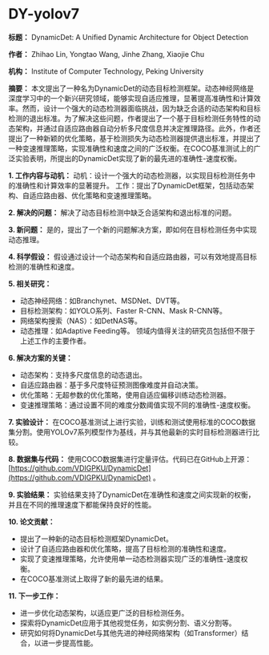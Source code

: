 # DY-yolov7

**标题：** DynamicDet: A Unified Dynamic Architecture for Object Detection

**作者：** Zhihao Lin, Yongtao Wang, Jinhe Zhang, Xiaojie Chu

**机构：** Institute of Computer Technology, Peking University

**摘要：**
本文提出了一种名为DynamicDet的动态目标检测框架。动态神经网络是深度学习中的一个新兴研究领域，能够实现自适应推理，显著提高准确性和计算效率。然而，设计一个强大的动态检测器面临挑战，因为缺乏合适的动态架构和目标检测的退出标准。为了解决这些问题，作者提出了一个基于目标检测任务特性的动态架构，并通过自适应路由器自动分析多尺度信息并决定推理路径。此外，作者还提出了一种新颖的优化策略，基于检测损失为动态检测器提供退出标准，并提出了一种变速推理策略，实现准确性和速度之间的广泛权衡。在COCO基准测试上的广泛实验表明，所提出的DynamicDet实现了新的最先进的准确性-速度权衡。

**1. 工作内容与动机：**
动机：设计一个强大的动态检测器，以实现目标检测任务中的准确性和计算效率的显著提升。
工作：提出了DynamicDet框架，包括动态架构、自适应路由器、优化策略和变速推理策略。

**2. 解决的问题：**
解决了动态目标检测中缺乏合适架构和退出标准的问题。

**3. 新问题：**
是的，提出了一个新的问题解决方案，即如何在目标检测任务中实现动态推理。

**4. 科学假设：**
假设通过设计一个动态架构和自适应路由器，可以有效地提高目标检测的准确性和速度。

**5. 相关研究：**
- 动态神经网络：如Branchynet、MSDNet、DVT等。
- 目标检测架构：如YOLO系列、Faster R-CNN、Mask R-CNN等。
- 网络架构搜索（NAS）：如DetNAS等。
- 动态推理：如Adaptive Feeding等。
领域内值得关注的研究员包括但不限于上述工作的主要作者。

**6. 解决方案的关键：**
- 动态架构：支持多尺度信息的动态退出。
- 自适应路由器：基于多尺度特征预测图像难度并自动决策。
- 优化策略：无超参数的优化策略，使用自适应偏移训练动态检测器。
- 变速推理策略：通过设置不同的难度分数阈值实现不同的准确性-速度权衡。

**7. 实验设计：**
在COCO基准测试上进行实验，训练和测试使用标准的COCO数据集分割。使用YOLOv7系列模型作为基线，并与其他最新的实时目标检测器进行比较。

**8. 数据集与代码：**
使用COCO数据集进行定量评估。代码已在GitHub上开源：[https://github.com/VDIGPKU/DynamicDet](https://github.com/VDIGPKU/DynamicDet) 。

**9. 实验结果：**
实验结果支持了DynamicDet在准确性和速度之间实现新的权衡，并且在不同的推理速度下都能保持良好的性能。

**10. 论文贡献：**
- 提出了一种新的动态目标检测框架DynamicDet。
- 设计了自适应路由器和优化策略，提高了目标检测的准确性和速度。
- 实现了变速推理策略，允许使用单一动态检测器实现广泛的准确性-速度权衡。
- 在COCO基准测试上取得了新的最先进的结果。

**11. 下一步工作：**
- 进一步优化动态架构，以适应更广泛的目标检测任务。
- 探索将DynamicDet应用于其他视觉任务，如实例分割、语义分割等。
- 研究如何将DynamicDet与其他先进的神经网络架构（如Transformer）结合，以进一步提高性能。